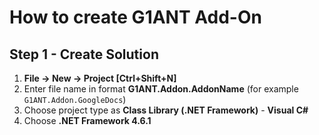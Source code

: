 
# How to create G1ANT Add-On

## Step 1 - Create Solution

1. **File -> New -> Project [Ctrl+Shift+N]**
2. Enter file name in format **G1ANT.Addon.AddonName** (for example ```G1ANT.Addon.GoogleDocs```)
3. Choose project type as **Class Library (.NET Framework)** - **Visual C#**
4. Choose **.NET Framework 4.6.1**

